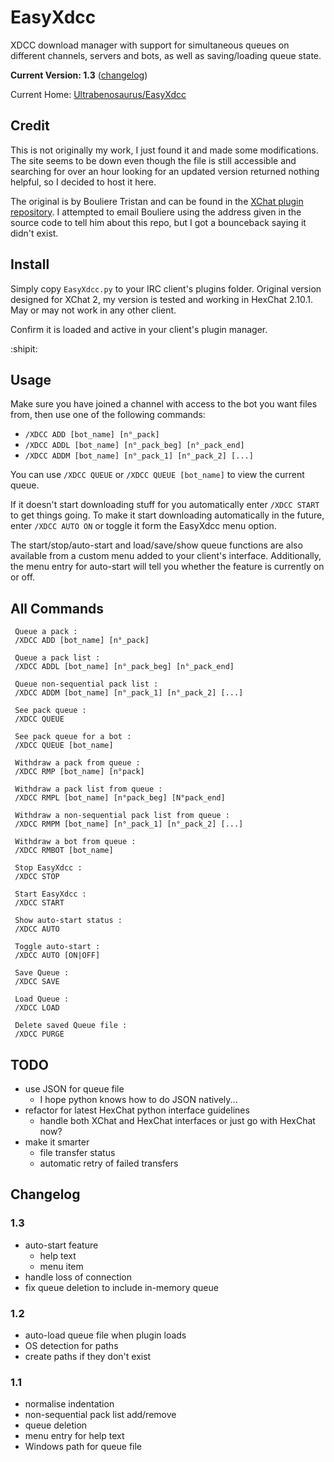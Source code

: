 EasyXdcc
========

XDCC download manager with support for simultaneous queues on different channels, servers and bots, as well as saving/loading queue state.

__Current Version: 1.3__ ([changelog](#changelog))

Current Home: [Ultrabenosaurus/EasyXdcc](https://github.com/Ultrabenosaurus/EasyXdcc)

## Credit

This is not originally my work, I just found it and made some modifications. The site seems to be down even though the file is still accessible and searching for over an hour looking for an updated version returned nothing helpful, so I decided to host it here.

The original is by Bouliere Tristan and can be found in the [XChat plugin repository](http://xchat.org/cgi-bin/search.pl?str=easyxdcc&cat=0&Submit=Search). I attempted to email Bouliere using the address given in the source code to tell him about this repo, but I got a bounceback saying it didn't exist.

## Install

Simply copy `EasyXdcc.py` to your IRC client's plugins folder. Original version designed for XChat 2, my version is tested and working in HexChat 2.10.1. May or may not work in any other client.

Confirm it is loaded and active in your client's plugin manager.

:shipit:

## Usage

Make sure you have joined a channel with access to the bot you want files from, then use one of the following commands:

* `/XDCC ADD [bot_name] [n°_pack]`
* `/XDCC ADDL [bot_name] [n°_pack_beg] [n°_pack_end]`
* `/XDCC ADDM [bot_name] [n°_pack_1] [n°_pack_2] [...]`

You can use `/XDCC QUEUE` or `/XDCC QUEUE [bot_name]` to view the current queue.

If it doesn't start downloading stuff for you automatically enter `/XDCC START` to get things going. To make it start downloading automatically in the future, enter `/XDCC AUTO ON` or toggle it form the EasyXdcc menu option.

The start/stop/auto-start and load/save/show queue functions are also available from a custom menu added to your client's interface. Additionally, the menu entry for auto-start will tell you whether the feature is currently on or off.

## All Commands

```
 Queue a pack :
 /XDCC ADD [bot_name] [n°_pack]

 Queue a pack list :
 /XDCC ADDL [bot_name] [n°_pack_beg] [n°_pack_end]

 Queue non-sequential pack list :
 /XDCC ADDM [bot_name] [n°_pack_1] [n°_pack_2] [...]

 See pack queue :
 /XDCC QUEUE

 See pack queue for a bot :
 /XDCC QUEUE [bot_name]

 Withdraw a pack from queue :
 /XDCC RMP [bot_name] [n°pack]

 Withdraw a pack list from queue :
 /XDCC RMPL [bot_name] [n°pack_beg] [N°pack_end]

 Withdraw a non-sequential pack list from queue :
 /XDCC RMPM [bot_name] [n°_pack_1] [n°_pack_2] [...]

 Withdraw a bot from queue :
 /XDCC RMBOT [bot_name]

 Stop EasyXdcc :
 /XDCC STOP

 Start EasyXdcc :
 /XDCC START

 Show auto-start status :
 /XDCC AUTO

 Toggle auto-start :
 /XDCC AUTO [ON|OFF]

 Save Queue :
 /XDCC SAVE

 Load Queue :
 /XDCC LOAD

 Delete saved Queue file :
 /XDCC PURGE
 ```

## TODO

* use JSON for queue file
  * I hope python knows how to do JSON natively...
* refactor for latest HexChat python interface guidelines
  * handle both XChat and HexChat interfaces or just go with HexChat now?
* make it smarter
  * file transfer status
  * automatic retry of failed transfers

## Changelog

### 1.3

* auto-start feature
  * help text
  * menu item
* handle loss of connection
* fix queue deletion to include in-memory queue

### 1.2

* auto-load queue file when plugin loads
* OS detection for paths
* create paths if they don't exist

### 1.1

* normalise indentation
* non-sequential pack list add/remove
* queue deletion
* menu entry for help text
* Windows path for queue file
